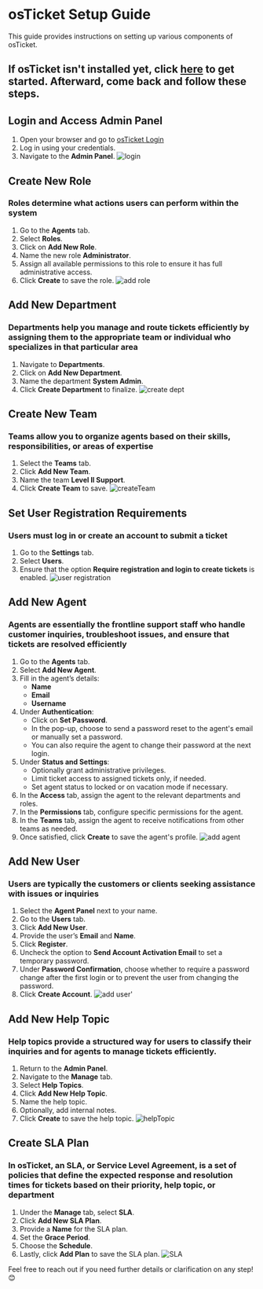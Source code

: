 # osTicket Setup Guide

This guide provides instructions on setting up various components of osTicket.

## If osTicket isn't installed yet, click [here](https://github.com/ccastro25/Setting_up_osTicket) to get started. Afterward, come back and follow these steps.

## Login and Access Admin Panel
1. Open your browser and go to [osTicket Login](http://localhost/osTicket/scp/login.php)
2. Log in using your credentials.
3. Navigate to the **Admin Panel**.
![login](https://github.com/user-attachments/assets/bd35ef85-21b1-4fa2-82bc-ef5d34f81be7)


## Create New Role
  ### Roles determine what actions users can perform within the system
1. Go to the **Agents** tab.
2. Select **Roles**.
3. Click on **Add New Role**.
4. Name the new role **Administrator**.
5. Assign all available permissions to this role to ensure it has full administrative access.
6. Click **Create** to save the role.
![add role](https://github.com/user-attachments/assets/ac717218-3ea3-40c5-a0a2-ad4ddeffa76f)

## Add New Department
### Departments help you manage and route tickets efficiently by assigning them to the appropriate team or individual who specializes in that particular area
1. Navigate to **Departments**.
2. Click on **Add New Department**.
3. Name the department **System Admin**.
4. Click **Create Department** to finalize.
![create dept](https://github.com/user-attachments/assets/2db24ec0-05ea-4ec0-b9cf-18c19649fb91)

## Create New Team
### Teams allow you to organize agents based on their skills, responsibilities, or areas of expertise
1. Select the **Teams** tab.
2. Click **Add New Team**.
3. Name the team **Level II Support**.
4. Click **Create Team** to save.
![createTeam](https://github.com/user-attachments/assets/ea2235d5-020c-4b43-b21d-ef019b535f25)

## Set User Registration Requirements
### Users must log in or create an account to submit a ticket
1. Go to the **Settings** tab.
2. Select **Users**.
3. Ensure that the option **Require registration and login to create tickets** is enabled.
![user registration](https://github.com/user-attachments/assets/a2b1a39b-07d2-47bb-8c6a-f5807cfd60d0)

## Add New Agent
### Agents are essentially the frontline support staff who handle customer inquiries, troubleshoot issues, and ensure that tickets are resolved efficiently
1. Go to the **Agents** tab.
2. Select **Add New Agent**.
3. Fill in the agent’s details:
   - **Name**
   - **Email**
   - **Username**
4. Under **Authentication**:
   - Click on **Set Password**.
   - In the pop-up, choose to send a password reset to the agent's email or manually set a password.
   - You can also require the agent to change their password at the next login.
5. Under **Status and Settings**:
   - Optionally grant administrative privileges.
   - Limit ticket access to assigned tickets only, if needed.
   - Set agent status to locked or on vacation mode if necessary.
6. In the **Access** tab, assign the agent to the relevant departments and roles.
7. In the **Permissions** tab, configure specific permissions for the agent.
8. In the **Teams** tab, assign the agent to receive notifications from other teams as needed.
9. Once satisfied, click **Create** to save the agent's profile.
![add agent](https://github.com/user-attachments/assets/fe02e3ee-e77e-4eff-a886-1ea1c5bfd3e7)

## Add New User
### Users are typically the customers or clients seeking assistance with issues or inquiries
1. Select the **Agent Panel** next to your name.
2. Go to the **Users** tab.
3. Click **Add New User**.
4. Provide the user’s **Email** and **Name**.
5. Click **Register**.
6. Uncheck the option to **Send Account Activation Email** to set a temporary password.
7. Under **Password Confirmation**, choose whether to require a password change after the first login or to prevent the user from changing the password.
8. Click **Create Account**.
![add user'](https://github.com/user-attachments/assets/1af56f4a-8671-4525-8f4e-9b3d3b5f0e00)

## Add New Help Topic
### Help topics provide a structured way for users to classify their inquiries and for agents to manage tickets efficiently.
1. Return to the **Admin Panel**.
2. Navigate to the **Manage** tab.
3. Select **Help Topics**.
4. Click **Add New Help Topic**.
5. Name the help topic.
6. Optionally, add internal notes.
7. Click **Create** to save the help topic.
![helpTopic](https://github.com/user-attachments/assets/7e3b7a0e-00f8-42c7-98b4-cf2be0513c1e)

## Create SLA Plan
### In osTicket, an SLA, or Service Level Agreement, is a set of policies that define the expected response and resolution times for tickets based on their priority, help topic, or department
1. Under the **Manage** tab, select **SLA**.
2. Click **Add New SLA Plan**.
3. Provide a **Name** for the SLA plan.
4. Set the **Grace Period**.
5. Choose the **Schedule**.
6. Lastly, click **Add Plan** to save the SLA plan.
![SLA](https://github.com/user-attachments/assets/7368d8cd-3e3b-4998-9926-c93cc9c07b53)

Feel free to reach out if you need further details or clarification on any step! 😊
